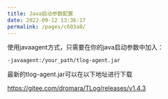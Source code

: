 ```yaml
---
title: Java启动参数配置
date: 2022-09-12 13:36:17
permalink: /pages/c603a8/
---
```


使用javaagent方式，只需要在你的java启动参数中加入：
```shell script
-javaagent:/your_path/tlog-agent.jar
```

最新的tlog-agent.jar可以在以下地址进行下载

https://gitee.com/dromara/TLog/releases/v1.4.3